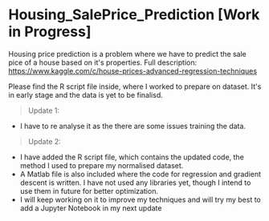 # Housing_SalePrice_Prediction [Work in Progress]

Housing price prediction is a problem where we have to predict the sale pice of a house based on it's properties.
Full description: https://www.kaggle.com/c/house-prices-advanced-regression-techniques

Please find the R script file inside, where I worked to prepare on dataset. It's in early stage and the data is yet to be finalisd. 

> Update 1:
- I have to re analyse it as the there are some issues training the data. 

> Update 2:
- I have added the R script file, which contains the updated code, the method I used to prepare my normalised dataset.
- A Matlab file is also included where the code for regression and gradient descent is written. I have not used any libraries yet, though I intend to use them in future for better optimization.
- I will keep working on it to improve my techniques and will try my best to add a Jupyter Notebook in my next update

